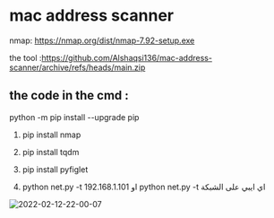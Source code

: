 # mac address scanner 
nmap: https://nmap.org/dist/nmap-7.92-setup.exe

the tool :https://github.com/Alshaqsi136/mac-address-scanner/archive/refs/heads/main.zip

## the code in the cmd : 

 python -m pip install --upgrade pip

1. pip install nmap

2. pip install tqdm

3. pip install pyfiglet

4. python net.py -t 192.168.1.101 او python net.py -t اي ايبي على الشبكة 

![2022-02-12-22-00-07](https://user-images.githubusercontent.com/86517488/153722723-c4b26364-2e9c-42f5-bcc7-db1c8968ae92.png)

